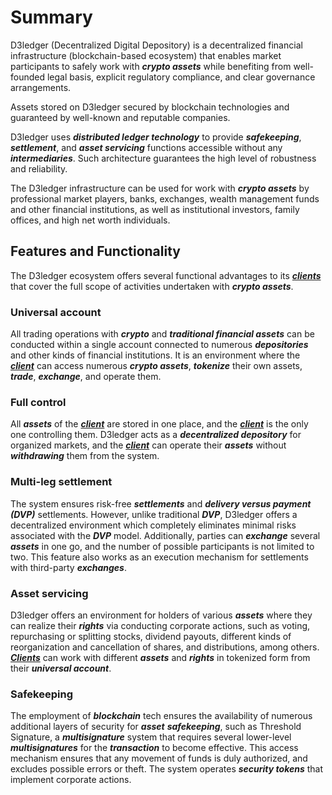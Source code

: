 # Summary

D3ledger (Decentralized Digital Depository) is a decentralized financial infrastructure (blockchain-based  ecosystem) that enables market participants to safely work with **_crypto assets_** while benefiting from well-founded legal basis, explicit regulatory compliance, and clear governance arrangements. 

Assets stored on D3ledger secured by blockchain technologies and guaranteed by well-known and reputable companies.

D3ledger uses **_distributed ledger technology_** to provide **_safekeeping_**, **_settlement_**, and **_asset servicing_** functions accessible without any **_intermediaries_**. Such architecture guarantees the high level of robustness and reliability. 

The D3ledger infrastructure can be used for work with **_crypto assets_** by professional market players, banks, exchanges, wealth management funds and other financial institutions, as well as institutional investors, family offices, and high net worth individuals.

## Features and Functionality

The D3ledger ecosystem offers several functional advantages to its
[**_clients_**](https://github.com/alexeymaklakov/D3-wiki/blob/master/docs/clients.md "Clients of D3") that cover the full scope of activities undertaken with
**_crypto assets_**.

### Universal account

All trading operations with **_crypto_** and
**_traditional financial assets_** can be conducted within a single
account connected to numerous **_depositories_** and other kinds of
financial institutions. It is an environment where the [**_client_**](https://github.com/alexeymaklakov/D3-wiki/blob/master/docs/clients.md "Client of D3") can
access numerous **_crypto assets_**, **_tokenize_** their own assets, **_trade_**,
**_exchange_**, and operate them.

### Full control

All **_assets_** of the [**_client_**](https://github.com/alexeymaklakov/D3-wiki/blob/master/docs/clients.md "Client of D3") are stored in one place, and
the [**_client_**](https://github.com/alexeymaklakov/D3-wiki/blob/master/docs/clients.md "Client of D3") is the only one controlling them. D3ledger acts as a
**_decentralized depository_** for organized markets, and the [**_client_**](https://github.com/alexeymaklakov/D3-wiki/blob/master/docs/clients.md "Client of D3") can
operate their **_assets_** without **_withdrawing_** them from the system.

### Multi-leg settlement

The system ensures risk-free **_settlements_**
and **_delivery versus payment (DVP)_** settlements. However, unlike
traditional **_DVP_**, D3ledger offers a decentralized environment
which completely eliminates minimal risks associated with the **_DVP_**
model. Additionally, parties can **_exchange_** several **_assets_** in one go,
and the number of possible participants is not limited to two. This
feature also works as an execution mechanism for settlements with
third-party **_exchanges_**.

### Asset servicing

D3ledger offers an environment for holders of
various **_assets_** where they can realize their **_rights_** via conducting
corporate actions, such as voting, repurchasing or splitting stocks,
dividend payouts, different kinds of reorganization and cancellation
of shares, and distributions, among others. [**_Clients_**](https://github.com/alexeymaklakov/D3-wiki/blob/master/docs/clients.md "Clients of D3") can work with
different **_assets_** and **_rights_** in tokenized form from their **_universal
account_**.

### Safekeeping

The employment of **_blockchain_** tech ensures the
availability of numerous additional layers of security for **_asset_**
**_safekeeping_**, such as Threshold Signature, a **_multisignature_** system
that requires several lower-level **_multisignatures_** for the **_transaction_**
to become effective. This access mechanism ensures that any
movement of funds is duly authorized, and excludes possible
errors or theft. The system operates **_security tokens_** that implement
corporate actions.
